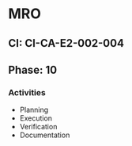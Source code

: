 # MRO

## CI: CI-CA-E2-002-004
## Phase: 10

### Activities
- Planning
- Execution
- Verification
- Documentation
